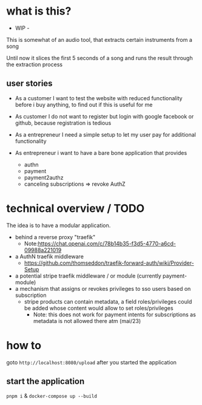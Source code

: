 # what is this?

- WIP -

This is somewhat of an audio tool, that extracts certain instruments from a song

Until now it slices the first 5 seconds of a song and runs the result through the extraction process

## user stories

- As a customer I want to test the website with reduced functionality before i buy anything, to find out if this is useful for me

- As customer I do not want to register but login with google facebook or github, because registration is tedious
- As a entrepreneur I need a simple setup to let my user pay for additional functionality
- As entrepreneur i want to have a bare bone application that provides
  - authn
  - payment
  - payment2authz
  - canceling subscriptions => revoke AuthZ

# technical overview / TODO

The idea is to have a modular application.

- behind a reverse proxy "traefik"
  - Note:https://chat.openai.com/c/78b14b35-f3d5-4770-a6cd-09988a221019
- a AuthN traefik middleware
  - https://github.com/thomseddon/traefik-forward-auth/wiki/Provider-Setup
- a potential stripe traefik middleware / or module (currently payment-module)
- a mechanism that assigns or revokes privileges to sso users based on subscription
  - stripe products can contain metadata, a field roles/privileges could be added whose content would allow to set roles/privileges
    - Note: this does not work for payment intents for subscriptions as metadata is not allowed there atm (mai/23)

# how to

goto `http://localhost:8080/upload` after you started the application

## start the application

`pnpm i` & `docker-compose up --build`
